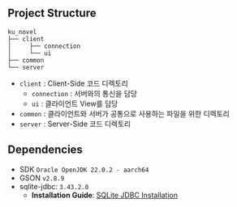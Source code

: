 ## Project Structure
```angular2html
ku_novel
├── client
│     ├── connection
│     └── ui
├── common
└── server
```

- `client` : Client-Side 코드 디렉토리
  - `connection` : 서버와의 통신을 담당
  - `ui` : 클라이언트 View를 담당
- `common` : 클라이언트와 서버가 공통으로 사용하는 파일을 위한 디렉토리
- `server` : Server-Side 코드 디렉토리

## Dependencies
- SDK `Oracle OpenJDK 22.0.2 - aarch64`
- GSON `v2.8.9` 
- sqlite-jdbc: `3.43.2.0`
  - **Installation Guide**: [SQLite JDBC Installation](https://www.sqlitetutorial.net/sqlite-java/sqlite-jdbc-driver/)
